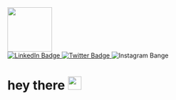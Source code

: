 <div id="header" aling="center">
<div id="badges">
<a href="https://www.linkedin.com/in/veli-ismailov-294312234">
  <img src="https://media.giphy.com/media/lP8xu5t2DLGG045H8F/giphy.gif" width=100"/> </div>
 <img src="https://img.shields.io/badge/LinkedIn-blu?logo=linkedin&logoColor=white&style=for-the-badge"  alt="LinkedIn Badge"/> 
<a/>                                                                                                                             
<a href="https://twitter.com/VilliIsmailov">   
                                                                                                                                      <img src="https://img.shields.io/badge/Twitter-blue?style=for-the-badge&logo=twitter&logoColor=white"  alt="Twitter Badge"/>
  <a/>
  <href="https://www.instagram.com/vel.ismailov">
 <img src="https://img.shields.io/badge/Instagram-red?style=for-the-badge&logo=instagram&logoColor=white" alt="Instagram Bange"/>   
 <a/>                                                                                                                                 </div>

                                                                                                                               
<img src="https://komarev.com/ghpvc/?username=your-github-username&style=flat-square&color=blue" alt=""/>
                                                                                                       
<h1>
  hey there
  <img src="https://media.giphy.com/media/hvRJCLFzcasrR4ia7z/giphy.gif" width="30px"/>
</h1>
                                                                                                      
